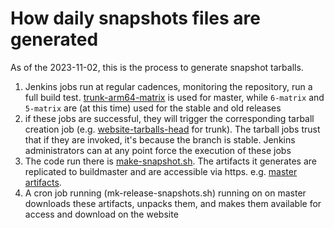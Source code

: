 # How daily snapshots files are generated

As of the 2023-11-02, this is the process to generate snapshot tarballs.

1. Jenkins jobs run at regular cadences, monitoring the repository, run a full build test.
   [trunk-arm64-matrix](https://build.squid-cache.org/job/trunk-arm64-matrix/) is used for master,
   while `6-matrix` and `5-matrix` are (at this time) used for the stable and old releases
1. if these jobs are successful, they will trigger the corresponding tarball creation job
   (e.g. [website-tarballs-head](https://build.squid-cache.org/job/website-tarballs-head/) for trunk).
   The tarball jobs trust that if they are invoked, it's because the branch is stable.
   Jenkins administrators can at any point force the execution of these jobs
1. The code run there is [make-snapshot.sh](https://github.com/kinkie/support-tools/blob/master/squid-ci/make-snapshot.sh).
   The artifacts it generates are replicated to buildmaster and are accessible via https.
   e.g. [master artifacts](https://build.squid-cache.org/job/website-tarballs-head/lastSuccessfulBuild/artifact/artifacts/).
1. A cron job running (mk-release-snapshots.sh) running on on master downloads these artifacts,
   unpacks them, and makes them available for access and download on the website
